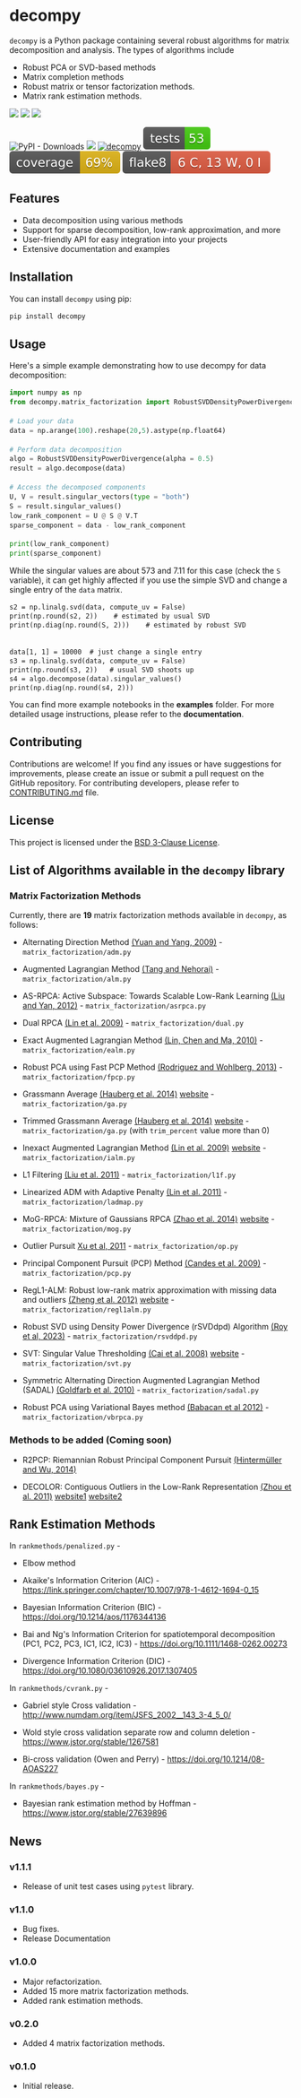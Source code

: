 # decompy

`decompy` is a Python package containing several robust algorithms for matrix decomposition and analysis. The types of algorithms include
* Robust PCA or SVD-based methods
* Matrix completion methods
* Robust matrix or tensor factorization methods.
* Matrix rank estimation methods.

![](https://img.shields.io/pypi/pyversions/decompy) [![](https://img.shields.io/pypi/v/decompy)](https://pypi.org/project/decompy/) [![](https://img.shields.io/badge/license-BSD3_Clause-green)](https://github.com/subroy13/decompy/blob/master/LICENSE)

![PyPI - Downloads](https://img.shields.io/pypi/dm/decompy) ![](https://img.shields.io/pepy/dt/decompy) [![decompy](https://snyk.io/advisor/python/decompy/badge.svg)](https://snyk.io/advisor/python/decompy) [![Tests Status](tests-badge.svg?dummy=8484744)](./reports/junit/junit.xml) [![Test Coverage](coverage.svg?dummy=4345432)](.) [![Flake8](flake8-badge.svg?dummy=3436543)](./reports/flake8/index.html)

## Features

- Data decomposition using various methods
- Support for sparse decomposition, low-rank approximation, and more
- User-friendly API for easy integration into your projects
- Extensive documentation and examples

## Installation

You can install `decompy` using pip:

```bash
pip install decompy
```

## Usage

Here's a simple example demonstrating how to use decompy for data decomposition:

```python
import numpy as np
from decompy.matrix_factorization import RobustSVDDensityPowerDivergence

# Load your data
data = np.arange(100).reshape(20,5).astype(np.float64)

# Perform data decomposition
algo = RobustSVDDensityPowerDivergence(alpha = 0.5)
result = algo.decompose(data)

# Access the decomposed components
U, V = result.singular_vectors(type = "both")
S = result.singular_values()
low_rank_component = U @ S @ V.T
sparse_component = data - low_rank_component

print(low_rank_component)
print(sparse_component)
```

While the singular values are about 573 and 7.11 for this case (check the `S` variable), it can get highly affected if you use the simple SVD and change a single entry of the `data` matrix.

```
s2 = np.linalg.svd(data, compute_uv = False)
print(np.round(s2, 2))    # estimated by usual SVD
print(np.diag(np.round(S, 2)))    # estimated by robust SVD


data[1, 1] = 10000  # just change a single entry
s3 = np.linalg.svd(data, compute_uv = False)
print(np.round(s3, 2))   # usual SVD shoots up
s4 = algo.decompose(data).singular_values()
print(np.diag(np.round(s4, 2)))
```

You can find more example notebooks in the **examples** folder. For more detailed usage instructions, please refer to the **documentation**.


## Contributing

Contributions are welcome! If you find any issues or have suggestions for improvements, please create an issue or submit a pull request on the GitHub repository. For contributing developers, please refer to [CONTRIBUTING.md](CONTRIBUTING.md) file.

## License

This project is licensed under the [BSD 3-Clause License](LICENSE).


## List of Algorithms available in the `decompy` library

### Matrix Factorization Methods

Currently, there are **19** matrix factorization methods available in `decompy`, as follows:

* Alternating Direction Method [(Yuan and Yang, 2009)](https://citeseerx.ist.psu.edu/viewdoc/summary?doi=10.1.1.400.8797) - `matrix_factorization/adm.py`

* Augmented Lagrangian Method [(Tang and Nehorai)](https://ieeexplore.ieee.org/document/5766144) - `matrix_factorization/alm.py`

* AS-RPCA: Active Subspace: Towards Scalable Low-Rank Learning [(Liu and Yan, 2012)](http://dl.acm.org/citation.cfm?id=2421487) - `matrix_factorization/asrpca.py`

* Dual RPCA [(Lin et al. 2009)](http://arxiv.org/abs/1009.5055) - `matrix_factorization/dual.py`

* Exact Augmented Lagrangian Method [(Lin, Chen and Ma, 2010)](https://arxiv.org/abs/1009.5055) - `matrix_factorization/ealm.py`

* Robust PCA using Fast PCP Method [(Rodriguez and Wohlberg, 2013)](http://ieeexplore.ieee.org/xpl/articleDetails.jsp?arnumber=6738015) - `matrix_factorization/fpcp.py`

* Grassmann Average [(Hauberg et al. 2014)](http://files.is.tue.mpg.de/black/papers/RGA2014.pdf) [website](http://ps.is.tuebingen.mpg.de/project/Robust_PCA) - `matrix_factorization/ga.py`

* Trimmed Grassmann Average [(Hauberg et al. 2014)](http://files.is.tue.mpg.de/black/papers/RGA2014.pdf) [website](http://ps.is.tuebingen.mpg.de/project/Robust_PCA) - `matrix_factorization/ga.py` (with `trim_percent` value more than 0)

* Inexact Augmented Lagrangian Method [(Lin et al. 2009)](http://arxiv.org/abs/1009.5055)  [website](http://perception.csl.illinois.edu/matrix-rank/sample_code.html) - `matrix_factorization/ialm.py`

* L1 Filtering [(Liu et al. 2011)](http://arxiv.org/abs/1108.5359) - `matrix_factorization/l1f.py`

* Linearized ADM with Adaptive Penalty [(Lin et al. 2011)](http://arxiv.org/abs/1109.0367) - `matrix_factorization/ladmap.py`

* MoG-RPCA: Mixture of Gaussians RPCA [(Zhao et al. 2014)](http://jmlr.org/proceedings/papers/v32/zhao14.pdf) [website](http://www.cs.cmu.edu/~deyum/index.htm) - `matrix_factorization/mog.py`

* Outlier Pursuit [Xu et al, 2011](https://guppy.mpe.nus.edu.sg/~mpexuh/papers/OutlierPursuit-TIT.pdf) - `matrix_factorization/op.py`

* Principal Component Pursuit (PCP) Method [(Candes et al. 2009)](https://arxiv.org/abs/0912.3599) - `matrix_factorization/pcp.py`

* RegL1-ALM: Robust low-rank matrix approximation with missing data and outliers [(Zheng et al. 2012)](https://sites.google.com/site/yinqiangzheng/home/zheng_CVPR12_robust%20L1-norm%20low-rank%20matrix%20factorization.pdf) [website](https://sites.google.com/site/yinqiangzheng/) - `matrix_factorization/regl1alm.py`

* Robust SVD using Density Power Divergence (rSVDdpd) Algorithm [(Roy et al, 2023)](https://arxiv.org/abs/2109.10680) - `matrix_factorization/rsvddpd.py`

* SVT: Singular Value Thresholding [(Cai et al. 2008)](http://arxiv.org/abs/0810.3286) [website](http://perception.csl.illinois.edu/matrix-rank/sample_code.html) - `matrix_factorization/svt.py`

* Symmetric Alternating Direction Augmented Lagrangian Method (SADAL) [(Goldfarb et al. 2010)](http://arxiv.org/abs/0912.4571) - `matrix_factorization/sadal.py`

* Robust PCA using Variational Bayes method [(Babacan et al 2012)](https://ieeexplore.ieee.org/document/6194350) - `matrix_factorization/vbrpca.py`



### Methods to be added (Coming soon)

* R2PCP: Riemannian Robust Principal Component Pursuit [(Hintermüller and Wu, 2014)](http://link.springer.com/article/10.1007/s10851-014-0527-y)

* DECOLOR: Contiguous Outliers in the Low-Rank Representation [(Zhou et al. 2011)](http://arxiv.org/abs/1109.0882) [website1](https://sites.google.com/site/eeyangc/software/decolor) [website2](https://fling.seas.upenn.edu/~xiaowz/dynamic/wordpress/?p=144)






## Rank Estimation Methods

In `rankmethods/penalized.py` -

* Elbow method

* Akaike's Information Criterion (AIC) - https://link.springer.com/chapter/10.1007/978-1-4612-1694-0_15

* Bayesian Information Criterion (BIC) - https://doi.org/10.1214/aos/1176344136

* Bai and Ng's Information Criterion for spatiotemporal decomposition (PC1, PC2, PC3, IC1, IC2, IC3) - https://doi.org/10.1111/1468-0262.00273

* Divergence Information Criterion (DIC) - https://doi.org/10.1080/03610926.2017.1307405

In `rankmethods/cvrank.py` -

* Gabriel style Cross validation - http://www.numdam.org/item/JSFS_2002__143_3-4_5_0/

* Wold style cross validation separate row and column deletion - https://www.jstor.org/stable/1267581

* Bi-cross validation (Owen and Perry) - https://doi.org/10.1214/08-AOAS227

In `rankmethods/bayes.py` -

* Bayesian rank estimation method by Hoffman - https://www.jstor.org/stable/27639896


## News

### v1.1.1

- Release of unit test cases using `pytest` library.

### v1.1.0

- Bug fixes.
- Release Documentation

### v1.0.0

- Major refactorization.
- Added 15 more matrix factorization methods.
- Added rank estimation methods. 


### v0.2.0

- Added 4 matrix factorization methods.

### v0.1.0

- Initial release.

